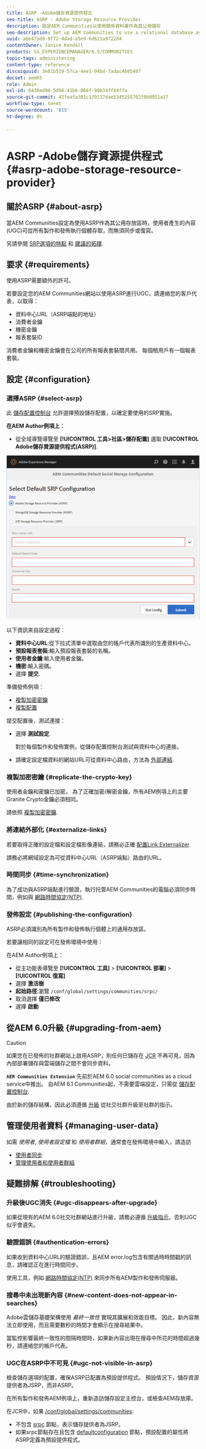 ```yaml
---
title: ASRP -Adobe儲存資源提供程式
seo-title: ASRP - Adobe Storage Resource Provider
description: 設定AEM Communities以使用關係資料庫作為其公用儲存
seo-description: Set up AEM Communities to use a relational database as its common store
uuid: abe47ad9-9f72-4dad-a5e9-6d621a9722d4
contentOwner: Janice Kendall
products: SG_EXPERIENCEMANAGER/6.5/COMMUNITIES
topic-tags: administering
content-type: reference
discoiquuid: 3e81b519-57ca-4ee1-94bd-7adac4605407
docset: aem65
role: Admin
exl-id: 6430ed96-5d96-41b6-866f-90b34ff84f7a
source-git-commit: 42feafa381c129117dae5345255702f0b0951a17
workflow-type: tm+mt
source-wordcount: '815'
ht-degree: 0%

---
```


# ASRP -Adobe儲存資源提供程式 {#asrp-adobe-storage-resource-provider}

## 關於ASRP {#about-asrp}

當AEM Communities設定為使用ASRP作為其公用存放區時，使用者產生的內容(UGC)可從所有製作和發佈執行個體存取，而無須同步或復寫。

另請參閱 [SRP選項的特點](/help/communities/working-with-srp.md#characteristics-of-srp-options) 和 [建議的拓撲](/help/communities/topologies.md).

## 要求 {#requirements}

使用ASRP需要額外的許可。

若要設定您的AEM Communities網站以使用ASRP進行UGC，請連絡您的客戶代表，以取得：

* 資料中心URL（ASRP端點的地址）
* 消費者金鑰
* 機密金鑰
* 報表套裝ID

消費者金鑰和機密金鑰會在公司的所有報表套裝間共用。 每個租用戶有一個報表套裝。

## 設定 {#configuration}

### 選擇ASRP {#select-asrp}

此 [儲存配置控制台](/help/communities/srp-config.md) 允許選擇預設儲存配置，以確定要使用的SRP實施。

**在AEM Author例項上：**

* 從全域導覽導覽至 **[!UICONTROL 工具>社區>儲存配置]** 選取 **[!UICONTROL Adobe儲存資源提供程式(ASRP)]**.

![asrp-default](assets/asrp-default.png)

以下資訊來自設定過程：

* **資料中心URL**:從下拉式清單中選取由您的帳戶代表所識別的生產資料中心。
* **預設報表套裝**:輸入預設報表套裝的名稱。
* **使用者金鑰**:輸入使用者金鑰。
* **機密**:輸入密碼。
* 選擇 **提交**.

準備發佈例項：

* [複製加密密鑰](#replicate-the-crypto-key)
* [複製配置](#publishing-the-configuration)

提交配置後，測試連接：

* 選擇 **測試設定**.

   對於每個製作和發佈實例，從儲存配置控制台測試與資料中心的連接。

* 請確定設定檔資料的網站URL可從資料中心路由，方法為 [外部連結](#externalize-links).

### 複製加密密鑰 {#replicate-the-crypto-key}

使用者金鑰和密鑰已加密。 為了正確加密/解密金鑰，所有AEM例項上的主要Granite Crypto金鑰必須相同。

請依照 [複製加密密鑰](/help/communities/deploy-communities.md#replicate-the-crypto-key).

### 將連結外部化 {#externalize-links}

若要取得正確的設定檔和設定檔影像連結，請務必正確 [配置Link Externalizer](/help/sites-developing/externalizer.md).

請務必將網域設定為可從資料中心URL（ASRP端點）路由的URL。

### 時間同步 {#time-synchronization}

為了成功與ASRP端點進行驗證，執行托管AEM Communities的電腦必須同步時間，例如與 [網路時間協定(NTP)](https://www.ntp.org/).

### 發佈設定 {#publishing-the-configuration}

ASRP必須識別為所有製作和發佈執行個體上的通用存放區。

若要讓相同的設定可在發佈環境中使用：

在AEM Author例項上：

* 從主功能表導覽至 **[!UICONTROL 工具]** > **[!UICONTROL 部署]** > **[!UICONTROL 復寫]**
* 選擇 **激活樹**
* **起始路徑**:瀏覽 `/conf/global/settings/communities/srpc/`
* 取消選擇 **僅已修改**
* 選擇 **啟動**

## 從AEM 6.0升級 {#upgrading-from-aem}

>[!CAUTION]
>
>如果您在已發佈的社群網站上啟用ASRP，則任何已儲存在 [JCR](/help/communities/jsrp.md) 不再可見，因為內部部署儲存與雲端儲存之間不會同步資料。

**`AEM Communities Extension`** 先前於AEM 6.0 social communities as a cloud service中推出。 自AEM 6.1 Communities起，不需要雲端設定，只需從 [儲存配置控制台](/help/communities/srp-config.md).

由於新的儲存結構，因此必須遵循 [升級](/help/communities/upgrade.md#adobe-cloud-storage) 從社交社群升級至社群的指示。

## 管理使用者資料 {#managing-user-data}

如需 *使用者*, *使用者設定檔* 和 *使用者群組*，通常會在發佈環境中輸入，請造訪

* [使用者同步](/help/communities/sync.md)
* [管理使用者和使用者群組](/help/communities/users.md)

## 疑難排解 {#troubleshooting}

### 升級後UGC消失 {#ugc-disappears-after-upgrade}

如果從現有的AEM 6.0社交社群網站進行升級，請務必遵循 [升級指示](/help/communities/upgrade.md#adobe-cloud-storage)，否則UGC似乎會遺失。

### 驗證錯誤 {#authentication-errors}

如果收到資料中心URL的驗證錯誤，且AEM error.log包含有關過時時間戳的訊息，請確認正在進行時間同步。

使用工具，例如 [網路時間協定(NTP)](https://www.ntp.org/) 來同步所有AEM製作和發佈伺服器。

### 搜尋中未出現新內容 {#new-content-does-not-appear-in-searches}

Adobe雲儲存基礎架構使用 *最終一致性* 實現其擴展和效能目標。 因此，新內容無法立即使用，而且需要數秒的時間才會顯示在搜尋結果中。

當監控影響最終一致性的間隔時間時，如果新內容出現在搜尋中所花的時間超過幾秒，請連絡您的帳戶代表。

### UGC在ASRP中不可見 {#ugc-not-visible-in-asrp}

檢查儲存選項的配置，確保ASRP已配置為預設提供程式。 預設情況下，儲存資源提供者為JSRP，而非ASRP。

在所有製作和發佈AEM例項上，重新造訪儲存設定主控台，或檢查AEM存放庫。

在JCR中，如果 [/conf/global/settings/communities](https://localhost:4502/crx/de/index.jsp#/etc/socialconfig/):

* 不包含 [srpc](https://localhost:4502/crx/de/index.jsp#/conf/global/settings/communities/srp) 節點，表示儲存提供者為JSRP。
* 如果srpc節點存在且包含 [defaultconfiguration](https://localhost:4502/crx/de/index.jsp#/conf/global/settings/communities/srp/defaultconfiguration) 節點，預設配置的屬性將ASRP定義為預設提供程式。
